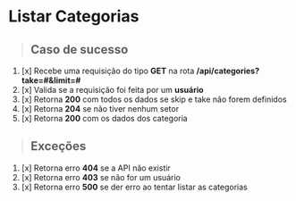 # Listar Categorias

> ## Caso de sucesso

1. [x] Recebe uma requisição do tipo **GET** na rota **/api/categories?take=#&limit=#**
2. [x] Valida se a requisição foi feita por um **usuário**
3. [x] Retorna **200** com todos os dados se skip e take não forem definidos
4. [x] Retorna **204** se não tiver nenhum setor
5. [x] Retorna **200** com os dados dos categoria

> ## Exceções

1. [x] Retorna erro **404** se a API não existir
2. [x] Retorna erro **403** se não for um usuário
3. [x] Retorna erro **500** se der erro ao tentar listar as categorias